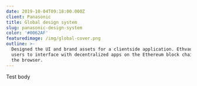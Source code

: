 ```yaml
---
date: 2019-10-04T09:18:00.000Z
client: Panasonic
title: Global design system
slug: panasonic-design-system
color: '#0062AF'
featuredimage: /img/global-cover.png
outline: >-
  Designed the UI and brand assets for a clientside application. Ethvault allows
  users to interface with decentralized apps on the Ethereum block chain, all in
  the browser.
---
```

Test body

